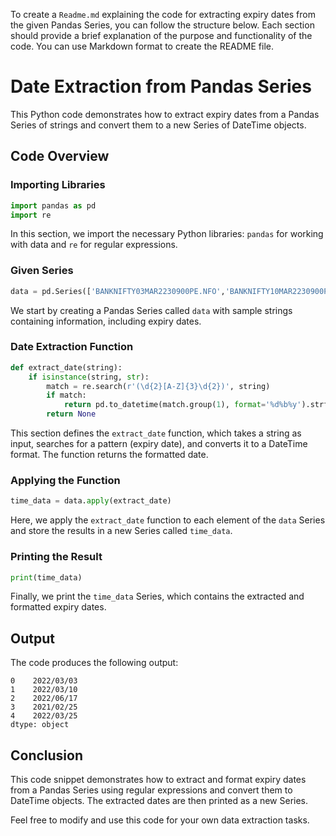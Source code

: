 To create a `Readme.md` explaining the code for extracting expiry dates from the given Pandas Series, you can follow the structure below. Each section should provide a brief explanation of the purpose and functionality of the code. You can use Markdown format to create the README file.

# Date Extraction from Pandas Series

This Python code demonstrates how to extract expiry dates from a Pandas Series of strings and convert them to a new Series of DateTime objects.

## Code Overview

### Importing Libraries

```python
import pandas as pd
import re
```

In this section, we import the necessary Python libraries: `pandas` for working with data and `re` for regular expressions.

### Given Series

```python
data = pd.Series(['BANKNIFTY03MAR2230900PE.NFO','BANKNIFTY10MAR2230900PE.NFO','NIFTY17JUN2216900CE.NFO','TATACHEM25FEB21500CE.NFO','ACC25MAR221800CE.NFO'])
```

We start by creating a Pandas Series called `data` with sample strings containing information, including expiry dates.

### Date Extraction Function

```python
def extract_date(string):
    if isinstance(string, str):
        match = re.search(r'(\d{2}[A-Z]{3}\d{2})', string)
        if match:
            return pd.to_datetime(match.group(1), format='%d%b%y').strftime('%Y/%m/%d')
        return None
```

This section defines the `extract_date` function, which takes a string as input, searches for a pattern (expiry date), and converts it to a DateTime format. The function returns the formatted date.

### Applying the Function

```python
time_data = data.apply(extract_date)
```

Here, we apply the `extract_date` function to each element of the `data` Series and store the results in a new Series called `time_data`.

### Printing the Result

```python
print(time_data)
```

Finally, we print the `time_data` Series, which contains the extracted and formatted expiry dates.

## Output

The code produces the following output:

```
0    2022/03/03
1    2022/03/10
2    2022/06/17
3    2021/02/25
4    2022/03/25
dtype: object
```

## Conclusion

This code snippet demonstrates how to extract and format expiry dates from a Pandas Series using regular expressions and convert them to DateTime objects. The extracted dates are then printed as a new Series.

Feel free to modify and use this code for your own data extraction tasks.
